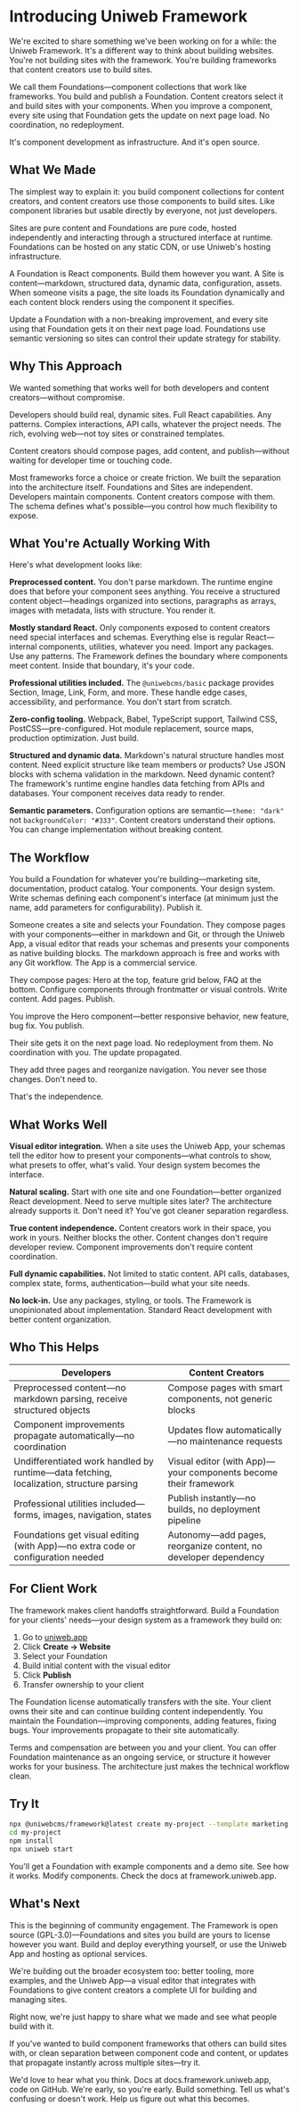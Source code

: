# Introducing Uniweb Framework

We're excited to share something we've been working on for a while: the Uniweb Framework. It's a different way to think about building websites. You're not building sites with the framework. You're building frameworks that content creators use to build sites.

We call them Foundations—component collections that work like frameworks. You build and publish a Foundation. Content creators select it and build sites with your components. When you improve a component, every site using that Foundation gets the update on next page load. No coordination, no redeployment.

It's component development as infrastructure. And it's open source.

## What We Made

The simplest way to explain it: you build component collections for content creators, and content creators use those components to build sites. Like component libraries but usable directly by everyone, not just developers.

Sites are pure content and Foundations are pure code, hosted independently and interacting through a structured interface at runtime. Foundations can be hosted on any static CDN, or use Uniweb's hosting infrastructure.

A Foundation is React components. Build them however you want. A Site is content—markdown, structured data, dynamic data, configuration, assets. When someone visits a page, the site loads its Foundation dynamically and each content block renders using the component it specifies.

Update a Foundation with a non-breaking improvement, and every site using that Foundation gets it on their next page load. Foundations use semantic versioning so sites can control their update strategy for stability.

## Why This Approach

We wanted something that works well for both developers and content creators—without compromise.

Developers should build real, dynamic sites. Full React capabilities. Any patterns. Complex interactions, API calls, whatever the project needs. The rich, evolving web—not toy sites or constrained templates.

Content creators should compose pages, add content, and publish—without waiting for developer time or touching code.

Most frameworks force a choice or create friction. We built the separation into the architecture itself. Foundations and Sites are independent. Developers maintain components. Content creators compose with them. The schema defines what's possible—you control how much flexibility to expose.

## What You're Actually Working With

Here's what development looks like:

**Preprocessed content.** You don't parse markdown. The runtime engine does that before your component sees anything. You receive a structured content object—headings organized into sections, paragraphs as arrays, images with metadata, lists with structure. You render it.

**Mostly standard React.** Only components exposed to content creators need special interfaces and schemas. Everything else is regular React—internal components, utilities, whatever you need. Import any packages. Use any patterns. The Framework defines the boundary where components meet content. Inside that boundary, it's your code.

**Professional utilities included.** The `@uniwebcms/basic` package provides Section, Image, Link, Form, and more. These handle edge cases, accessibility, and performance. You don't start from scratch.

**Zero-config tooling.** Webpack, Babel, TypeScript support, Tailwind CSS, PostCSS—pre-configured. Hot module replacement, source maps, production optimization. Just build.

**Structured and dynamic data.** Markdown's natural structure handles most content. Need explicit structure like team members or products? Use JSON blocks with schema validation in the markdown. Need dynamic content? The framework's runtime engine handles data fetching from APIs and databases. Your component receives data ready to render.

**Semantic parameters.** Configuration options are semantic—`theme: "dark"` not `backgroundColor: "#333"`. Content creators understand their options. You can change implementation without breaking content.

## The Workflow

You build a Foundation for whatever you're building—marketing site, documentation, product catalog. Your components. Your design system. Write schemas defining each component's interface (at minimum just the name, add parameters for configurability). Publish it.

Someone creates a site and selects your Foundation. They compose pages with your components—either in markdown and Git, or through the Uniweb App, a visual editor that reads your schemas and presents your components as native building blocks. The markdown approach is free and works with any Git workflow. The App is a commercial service.

They compose pages: Hero at the top, feature grid below, FAQ at the bottom. Configure components through frontmatter or visual controls. Write content. Add pages. Publish.

You improve the Hero component—better responsive behavior, new feature, bug fix. You publish.

Their site gets it on the next page load. No redeployment from them. No coordination with you. The update propagated.

They add three pages and reorganize navigation. You never see those changes. Don't need to.

That's the independence.

## What Works Well

**Visual editor integration.** When a site uses the Uniweb App, your schemas tell the editor how to present your components—what controls to show, what presets to offer, what's valid. Your design system becomes the interface.

**Natural scaling.** Start with one site and one Foundation—better organized React development. Need to serve multiple sites later? The architecture already supports it. Don't need it? You've got cleaner separation regardless.

**True content independence.** Content creators work in their space, you work in yours. Neither blocks the other. Content changes don't require developer review. Component improvements don't require content coordination.

**Full dynamic capabilities.** Not limited to static content. API calls, databases, complex state, forms, authentication—build what your site needs.

**No lock-in.** Use any packages, styling, or tools. The Framework is unopinionated about implementation. Standard React development with better content organization.

## Who This Helps

| **Developers**                                                                          | **Content Creators**                                            |
| --------------------------------------------------------------------------------------- | --------------------------------------------------------------- |
| Preprocessed content—no markdown parsing, receive structured objects                    | Compose pages with smart components, not generic blocks         |
| Component improvements propagate automatically—no coordination                          | Updates flow automatically—no maintenance requests              |
| Undifferentiated work handled by runtime—data fetching, localization, structure parsing | Visual editor (with App)—your components become their framework |
| Professional utilities included—forms, images, navigation, states                       | Publish instantly—no builds, no deployment pipeline             |
| Foundations get visual editing (with App)—no extra code or configuration needed         | Autonomy—add pages, reorganize content, no developer dependency |

## For Client Work

The framework makes client handoffs straightforward. Build a Foundation for your clients' needs—your design system as a framework they build on:

1. Go to [uniweb.app](https://uniweb.app)
2. Click **Create → Website**
3. Select your Foundation
4. Build initial content with the visual editor
5. Click **Publish**
6. Transfer ownership to your client

The Foundation license automatically transfers with the site. Your client owns their site and can continue building content independently. You maintain the Foundation—improving components, adding features, fixing bugs. Your improvements propagate to their site automatically.

Terms and compensation are between you and your client. You can offer Foundation maintenance as an ongoing service, or structure it however works for your business. The architecture just makes the technical workflow clean.

## Try It

```bash
npx @uniwebcms/framework@latest create my-project --template marketing
cd my-project
npm install
npx uniweb start
```

You'll get a Foundation with example components and a demo site. See how it works. Modify components. Check the docs at framework.uniweb.app.

## What's Next

This is the beginning of community engagement. The Framework is open source (GPL-3.0)—Foundations and sites you build are yours to license however you want. Build and deploy everything yourself, or use the Uniweb App and hosting as optional services.

We're building out the broader ecosystem too: better tooling, more examples, and the Uniweb App—a visual editor that integrates with Foundations to give content creators a complete UI for building and managing sites.

Right now, we're just happy to share what we made and see what people build with it.

If you've wanted to build component frameworks that others can build sites with, or clean separation between component code and content, or updates that propagate instantly across multiple sites—try it.

We'd love to hear what you think. Docs at docs.framework.uniweb.app, code on GitHub. We're early, so you're early. Build something. Tell us what's confusing or doesn't work. Help us figure out what this becomes.
